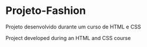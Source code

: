 # Projeto-Fashion

Projeto desenvolvido durante um curso de HTML e CSS

Project developed during an HTML and CSS course
